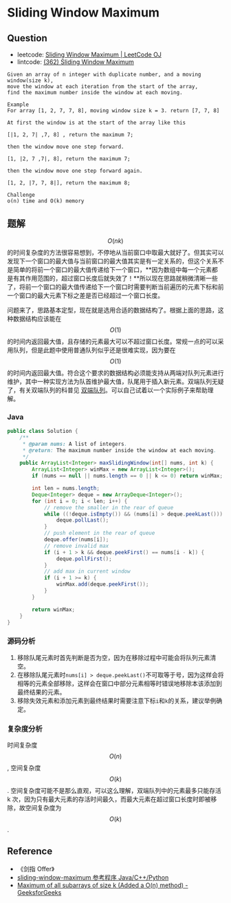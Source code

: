 # Sliding Window Maximum

## Question

* leetcode: [Sliding Window Maximum \| LeetCode OJ](https://leetcode.com/problems/sliding-window-maximum/)
* lintcode: [\(362\) Sliding Window Maximum](http://www.lintcode.com/en/problem/sliding-window-maximum/)

```text
Given an array of n integer with duplicate number, and a moving window(size k),
move the window at each iteration from the start of the array,
find the maximum number inside the window at each moving.

Example
For array [1, 2, 7, 7, 8], moving window size k = 3. return [7, 7, 8]

At first the window is at the start of the array like this

[|1, 2, 7| ,7, 8] , return the maximum 7;

then the window move one step forward.

[1, |2, 7 ,7|, 8], return the maximum 7;

then the window move one step forward again.

[1, 2, |7, 7, 8|], return the maximum 8;

Challenge
o(n) time and O(k) memory
```

## 题解

$$O(nk)$$ 的时间复杂度的方法很容易想到，不停地从当前窗口中取最大就好了。但其实可以发现下一个窗口的最大值与当前窗口的最大值其实是有一定关系的，但这个关系不是简单的将前一个窗口的最大值传递给下一个窗口，**因为数组中每一个元素都是有其作用范围的，超过窗口长度后就失效了！**所以现在思路就稍微清晰一些了，将前一个窗口的最大值传递给下一个窗口时需要判断当前遍历的元素下标和前一个窗口的最大元素下标之差是否已经超过一个窗口长度。

问题来了，思路基本定型，现在就是选用合适的数据结构了。根据上面的思路，这种数据结构应该能在 $$O(1)$$ 的时间内返回最大值，且存储的元素最大可以不超过窗口长度。常规一点的可以采用队列，但是此题中使用普通队列似乎还是很难实现，因为要在 $$O(1)$$ 的时间内返回最大值。符合这个要求的数据结构必须能支持从两端对队列元素进行维护，其中一种实现方法为队首维护最大值，队尾用于插入新元素。双端队列无疑了，有关双端队列的科普见 [双端队列](https://zh.wikipedia.org/wiki/双端队列)。可以自己试着以一个实际例子来帮助理解。

### Java

```java
public class Solution {
    /**
     * @param nums: A list of integers.
     * @return: The maximum number inside the window at each moving.
     */
    public ArrayList<Integer> maxSlidingWindow(int[] nums, int k) {
        ArrayList<Integer> winMax = new ArrayList<Integer>();
        if (nums == null || nums.length == 0 || k <= 0) return winMax;

        int len = nums.length;
        Deque<Integer> deque = new ArrayDeque<Integer>();
        for (int i = 0; i < len; i++) {
            // remove the smaller in the rear of queue
            while ((!deque.isEmpty()) && (nums[i] > deque.peekLast())) {
                deque.pollLast();
            }
            // push element in the rear of queue
            deque.offer(nums[i]);
            // remove invalid max
            if (i + 1 > k && deque.peekFirst() == nums[i - k]) {
                deque.pollFirst();
            }
            // add max in current window
            if (i + 1 >= k) {
                winMax.add(deque.peekFirst());
            }
        }

        return winMax;
    }
}
```

### 源码分析

1. 移除队尾元素时首先判断是否为空，因为在移除过程中可能会将队列元素清空。
2. 在移除队尾元素时`nums[i] > deque.peekLast()`不可取等于号，因为这样会将相等的元素全部移除，这样会在窗口中部分元素相等时错误地移除本该添加到最终结果的元素。
3. 移除失效元素和添加元素到最终结果时需要注意下标`i`和`k`的关系，建议举例确定。

### 复杂度分析

时间复杂度 $$O(n)$$, 空间复杂度 $$O(k)$$. 空间复杂度可能不是那么直观，可以这么理解，双端队列中的元素最多只能存活 k 次，因为只有最大元素的存活时间最久，而最大元素在超过窗口长度时即被移除，故空间复杂度为 $$O(k)$$.

## Reference

* 《剑指 Offer》
* [sliding-window-maximum 参考程序 Java/C++/Python](http://www.jiuzhang.com/solutions/sliding-window-maximum/)
* [Maximum of all subarrays of size k \(Added a O\(n\) method\) - GeeksforGeeks](http://www.geeksforgeeks.org/maximum-of-all-subarrays-of-size-k/)

